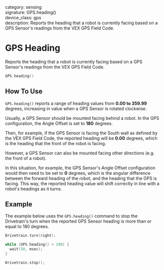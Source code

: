 category: sensing  
signature: GPS.heading()  
device_class: gps  
description: Reports the heading that a robot is currently facing based on a GPS Sensor's readings from the VEX GPS Field Code.  

# GPS Heading

Reports the heading that a robot is currently facing based on a GPS Sensor's readings from the VEX GPS Field Code.

```cpp
GPS.heading()
```

## How To Use

`GPS.heading()` reports a range of heading values from **0.00 to 359.99** degrees, increasing in value when a GPS Sensor is rotated clockwise.

Usually, a GPS Sensor should be mounted facing behind a robot. In the GPS configuration, the Angle Offset is set to **180** degrees.

Then, for example, if the GPS Sensor is facing the South wall as defined by the VEX GPS Field Code, the reported heading will be **0.00** degrees, which is the heading that the front of the robot is facing.

However, a GPS Sensor can also be mounted facing other directions (e.g. the front of a robot).

In this situation, for example, the GPS Sensor's Angle Offset configuration would then need to be set to **0** degrees, which is the angular difference between the forward heading of the robot, and the heading that the GPS is facing. This way, the reported heading value will shift correctly in line with a robot's headings as it turns.

## Example

The example below uses the `GPS.heading()` command to stop the Drivetrain's turn when the reported GPS Sensor heading is more than or equal to 180 degrees.

```cpp
Drivetrain.turn(right);

while (GPS.heading() < 180) {
  wait(50, msec);
}

Drivetrain.stop();
```

<advanced>
</advanced>